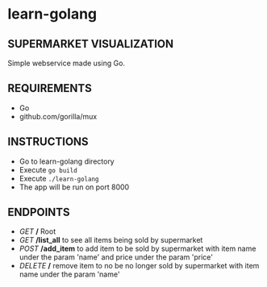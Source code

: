 # learn-golang
## SUPERMARKET VISUALIZATION
Simple webservice made using Go.

## REQUIREMENTS
* Go
* github.com/gorilla/mux

## INSTRUCTIONS
* Go to learn-golang directory
* Execute ```go build```
* Execute ```./learn-golang```
* The app will be run on port 8000


## ENDPOINTS
* *GET* **/** Root
* *GET* **/list_all** to see all items being sold by supermarket
* *POST* **/add_item** to add item to be sold by supermarket with item name under the param 'name' and price under the param 'price'
* *DELETE* **/** remove item to no be no longer sold by supermarket with item name under the param 'name'
